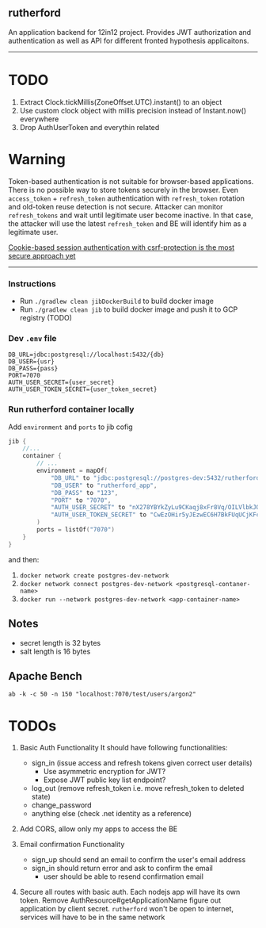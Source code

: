 ## rutherford

An application backend for 12in12 project. Provides JWT authorization and authentication as  well as API for different fronted hypothesis applicaitons. 

---

# TODO
1. Extract Clock.tickMillis(ZoneOffset.UTC).instant() to an object
2. Use custom clock object with millis precision instead of Instant.now() everywhere
3. Drop AuthUserToken and everythin related

# Warning
Token-based authentication is not suitable for browser-based applications. There is no 
possible way to store tokens securely in the browser. Even `access_token` + `refresh_token`
authentication with `refresh_token` rotation and old-token reuse detection is not secure.
Attacker can monitor `refresh_tokens` and wait until legitimate user become inactive. In that case,
the attacker will use the latest `refresh_token` and BE will identify him as a legitimate user.

<ins>Cookie-based session authentication with csrf-protection is the most secure approach yet</ins>

---

### Instructions
- Run `./gradlew clean jibDockerBuild` to build docker image
- Run `./gradlew clean jib` to build docker image and push it to GCP registry (TODO)

### Dev `.env` file
```properties
DB_URL=jdbc:postgresql://localhost:5432/{db}
DB_USER={usr}
DB_PASS={pass}
PORT=7070
AUTH_USER_SECRET={user_secret}
AUTH_USER_TOKEN_SECRET={user_token_secret}
```

### Run rutherford container locally
Add `environment` and `ports` to jib cofig
```kotlin
jib {
    //...
    container {
        // ...
        environment = mapOf(
            "DB_URL" to "jdbc:postgresql://postgres-dev:5432/rutherford",
            "DB_USER" to "rutherford_app",
            "DB_PASS" to "123",
            "PORT" to "7070",
            "AUTH_USER_SECRET" to "nX278YBYkZyLu9CKaqj8xFr8Vq/OILVlbkJ0C+tF08g=",
            "AUTH_USER_TOKEN_SECRET" to "CwEzOHir5yJEzwEC6H7BkFUqUCjKFcXsdMJf913vdiQ=",
        )
        ports = listOf("7070")
    }
}
```
and then:
1. `docker network create postgres-dev-network`
2. `docker network connect postgres-dev-network <postgresql-contaner-name>`
3. `docker run --network postgres-dev-network <app-container-name>`

## Notes
- secret length is 32 bytes
- salt length is 16 bytes

## Apache Bench
`ab -k -c 50 -n 150 "localhost:7070/test/users/argon2"`

# TODOs
1. Basic Auth Functionality It should have following functionalities:
   - sign_in (issue access and refresh tokens given correct user details)
        - Use asymmetric encryption for JWT?
        - Expose JWT public key list endpoint?
   - log_out (remove refresh_token i.e. move refresh_token to deleted state)
   - change_password
   - anything else (check .net identity as a reference)

2. Add CORS, allow only my apps to access the BE

3. Email confirmation Functionality
   - sign_up should send an email to confirm the user's email address
   - sign_in should return error and ask to confirm the email
       - user should be able to resend confirmation email

4. Secure all routes with basic auth. Each nodejs app will have its own token. 
Remove AuthResource#getApplicationName figure out application by client secret.
`rutherford` won't be open to internet, services will have to be in the same network 
